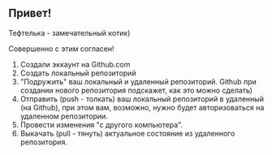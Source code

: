 ## Привет!

Тефтелька - замечательный котик)

Совершенно с этим согласен!

1. Создали эккаунт на Github.com
2. Создать локальный репозиторий
3. "Подружить" ваш локальный и удаленный репозиторий. Github при создании нового репозитория подскажет, как это можно сделать)
4. Отправить (push - толкать) ваш локальный репозиторий в удаленный (на Github), при этом вам, возможно, нужно будет авторизоваться на удаленном репозитории.
5. Провести изменения "с другого компьютера".
6. Выкачать (pull - тянуть) актуальное состояние из удаленного репозитория.

